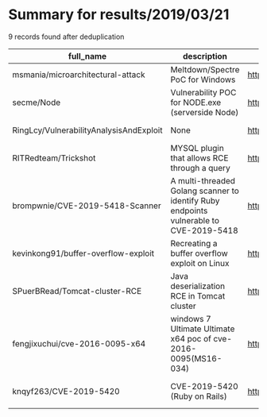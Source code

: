 
# Summary for results/2019/03/21
    
9 records found after deduplication

| full_name | description | html_url | matched_list | matched_count | pushed_at | size | stargazers_count | language | forks_count | vul_ids |
|-----------------------------------------|----------------------------------------------------------------------------------------|------------------------------------------------------------|-----------------------|-----------------|---------------------------|--------|--------------------|------------|---------------|-------------------------------|
| msmania/microarchitectural-attack | Meltdown/Spectre PoC for Windows | https://github.com/msmania/microarchitectural-attack | ['attack poc'] | 1 | 2019-03-21 15:50:28+00:00 | 1226 | 15 | C++ | 6 | [] |
| secme/Node | Vulnerability POC for NODE.exe (serverside Node) | https://github.com/secme/Node | ['vulnerability poc'] | 1 | 2019-03-21 01:37:22+00:00 | 1 | 0 | C++ | 0 | [] |
| RingLcy/VulnerabilityAnalysisAndExploit | None | https://github.com/RingLcy/VulnerabilityAnalysisAndExploit | ['exploit'] | 1 | 2019-03-21 11:10:59+00:00 | 12910 | 24 | | 12 | [] |
| RITRedteam/Trickshot | MYSQL plugin that allows RCE through a query | https://github.com/RITRedteam/Trickshot | ['rce'] | 1 | 2019-03-21 05:34:49+00:00 | 8 | 4 | C | 1 | [] |
| brompwnie/CVE-2019-5418-Scanner | A multi-threaded Golang scanner to identify Ruby endpoints vulnerable to CVE-2019-5418 | https://github.com/brompwnie/CVE-2019-5418-Scanner | ['cve-2'] | 1 | 2019-03-21 17:26:06+00:00 | 23 | 33 | Go | 16 | ['CVE-2019-5418'] |
| kevinkong91/buffer-overflow-exploit | Recreating a buffer overflow exploit on Linux | https://github.com/kevinkong91/buffer-overflow-exploit | ['exploit'] | 1 | 2019-03-21 04:20:42+00:00 | 831 | 3 | C | 1 | [] |
| SPuerBRead/Tomcat-cluster-RCE | Java deserialization RCE in Tomcat cluster | https://github.com/SPuerBRead/Tomcat-cluster-RCE | ['rce'] | 1 | 2019-03-21 08:38:38+00:00 | 1 | 0 | Java | 0 | [] |
| fengjixuchui/cve-2016-0095-x64 | windows 7 Ultimate Ultimate x64 poc of cve-2016-0095(MS16-034) | https://github.com/fengjixuchui/cve-2016-0095-x64 | ['cve poc', 'cve-2'] | 2 | 2019-03-21 09:32:34+00:00 | 0 | 0 | C | 0 | ['CVE-2016-0095', 'MS16-034'] |
| knqyf263/CVE-2019-5420 | CVE-2019-5420 (Ruby on Rails) | https://github.com/knqyf263/CVE-2019-5420 | ['cve-2'] | 1 | 2019-03-21 23:52:48+00:00 | 2 | 7 | Dockerfile | 0 | ['CVE-2019-5420'] |
